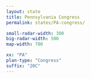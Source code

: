 ```yaml
---
layout: state
title: Pennsylvania Congress
permalink: states/PA-congress/

small-radar-width: 300
big-radar-width: 500
map-width: 700

xx: "PA"
plan-type: "Congress"
suffix: "20C"
---
```


